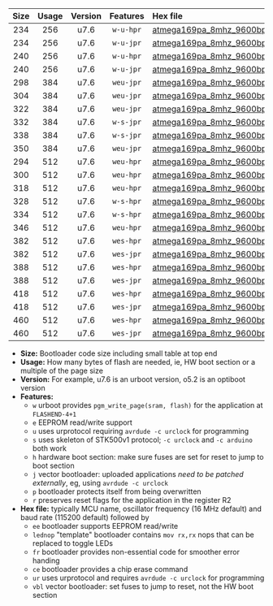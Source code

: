 |Size|Usage|Version|Features|Hex file|
|:-:|:-:|:-:|:-:|:--|
|234|256|u7.6|`w-u-hpr`|[atmega169pa_8mhz_9600bps_ur.hex](https://raw.githubusercontent.com/stefanrueger/urboot/main/bootloaders/atmega169pa/fcpu_8mhz/9600_bps/atmega169pa_8mhz_9600bps_ur.hex)|
|234|256|u7.6|`w-u-jpr`|[atmega169pa_8mhz_9600bps_ur_vbl.hex](https://raw.githubusercontent.com/stefanrueger/urboot/main/bootloaders/atmega169pa/fcpu_8mhz/9600_bps/atmega169pa_8mhz_9600bps_ur_vbl.hex)|
|240|256|u7.6|`w-u-hpr`|[atmega169pa_8mhz_9600bps_lednop_ur.hex](https://raw.githubusercontent.com/stefanrueger/urboot/main/bootloaders/atmega169pa/fcpu_8mhz/9600_bps/atmega169pa_8mhz_9600bps_lednop_ur.hex)|
|240|256|u7.6|`w-u-jpr`|[atmega169pa_8mhz_9600bps_lednop_ur_vbl.hex](https://raw.githubusercontent.com/stefanrueger/urboot/main/bootloaders/atmega169pa/fcpu_8mhz/9600_bps/atmega169pa_8mhz_9600bps_lednop_ur_vbl.hex)|
|298|384|u7.6|`weu-jpr`|[atmega169pa_8mhz_9600bps_ee_ur_vbl.hex](https://raw.githubusercontent.com/stefanrueger/urboot/main/bootloaders/atmega169pa/fcpu_8mhz/9600_bps/atmega169pa_8mhz_9600bps_ee_ur_vbl.hex)|
|304|384|u7.6|`weu-jpr`|[atmega169pa_8mhz_9600bps_ee_lednop_ur_vbl.hex](https://raw.githubusercontent.com/stefanrueger/urboot/main/bootloaders/atmega169pa/fcpu_8mhz/9600_bps/atmega169pa_8mhz_9600bps_ee_lednop_ur_vbl.hex)|
|322|384|u7.6|`weu-jpr`|[atmega169pa_8mhz_9600bps_ee_lednop_fr_ur_vbl.hex](https://raw.githubusercontent.com/stefanrueger/urboot/main/bootloaders/atmega169pa/fcpu_8mhz/9600_bps/atmega169pa_8mhz_9600bps_ee_lednop_fr_ur_vbl.hex)|
|332|384|u7.6|`w-s-jpr`|[atmega169pa_8mhz_9600bps_vbl.hex](https://raw.githubusercontent.com/stefanrueger/urboot/main/bootloaders/atmega169pa/fcpu_8mhz/9600_bps/atmega169pa_8mhz_9600bps_vbl.hex)|
|338|384|u7.6|`w-s-jpr`|[atmega169pa_8mhz_9600bps_lednop_vbl.hex](https://raw.githubusercontent.com/stefanrueger/urboot/main/bootloaders/atmega169pa/fcpu_8mhz/9600_bps/atmega169pa_8mhz_9600bps_lednop_vbl.hex)|
|350|384|u7.6|`weu-jpr`|[atmega169pa_8mhz_9600bps_ee_lednop_fr_ce_ur_vbl.hex](https://raw.githubusercontent.com/stefanrueger/urboot/main/bootloaders/atmega169pa/fcpu_8mhz/9600_bps/atmega169pa_8mhz_9600bps_ee_lednop_fr_ce_ur_vbl.hex)|
|294|512|u7.6|`weu-hpr`|[atmega169pa_8mhz_9600bps_ee_ur.hex](https://raw.githubusercontent.com/stefanrueger/urboot/main/bootloaders/atmega169pa/fcpu_8mhz/9600_bps/atmega169pa_8mhz_9600bps_ee_ur.hex)|
|300|512|u7.6|`weu-hpr`|[atmega169pa_8mhz_9600bps_ee_lednop_ur.hex](https://raw.githubusercontent.com/stefanrueger/urboot/main/bootloaders/atmega169pa/fcpu_8mhz/9600_bps/atmega169pa_8mhz_9600bps_ee_lednop_ur.hex)|
|318|512|u7.6|`weu-hpr`|[atmega169pa_8mhz_9600bps_ee_lednop_fr_ur.hex](https://raw.githubusercontent.com/stefanrueger/urboot/main/bootloaders/atmega169pa/fcpu_8mhz/9600_bps/atmega169pa_8mhz_9600bps_ee_lednop_fr_ur.hex)|
|328|512|u7.6|`w-s-hpr`|[atmega169pa_8mhz_9600bps.hex](https://raw.githubusercontent.com/stefanrueger/urboot/main/bootloaders/atmega169pa/fcpu_8mhz/9600_bps/atmega169pa_8mhz_9600bps.hex)|
|334|512|u7.6|`w-s-hpr`|[atmega169pa_8mhz_9600bps_lednop.hex](https://raw.githubusercontent.com/stefanrueger/urboot/main/bootloaders/atmega169pa/fcpu_8mhz/9600_bps/atmega169pa_8mhz_9600bps_lednop.hex)|
|346|512|u7.6|`weu-hpr`|[atmega169pa_8mhz_9600bps_ee_lednop_fr_ce_ur.hex](https://raw.githubusercontent.com/stefanrueger/urboot/main/bootloaders/atmega169pa/fcpu_8mhz/9600_bps/atmega169pa_8mhz_9600bps_ee_lednop_fr_ce_ur.hex)|
|382|512|u7.6|`wes-hpr`|[atmega169pa_8mhz_9600bps_ee.hex](https://raw.githubusercontent.com/stefanrueger/urboot/main/bootloaders/atmega169pa/fcpu_8mhz/9600_bps/atmega169pa_8mhz_9600bps_ee.hex)|
|382|512|u7.6|`wes-jpr`|[atmega169pa_8mhz_9600bps_ee_vbl.hex](https://raw.githubusercontent.com/stefanrueger/urboot/main/bootloaders/atmega169pa/fcpu_8mhz/9600_bps/atmega169pa_8mhz_9600bps_ee_vbl.hex)|
|388|512|u7.6|`wes-hpr`|[atmega169pa_8mhz_9600bps_ee_lednop.hex](https://raw.githubusercontent.com/stefanrueger/urboot/main/bootloaders/atmega169pa/fcpu_8mhz/9600_bps/atmega169pa_8mhz_9600bps_ee_lednop.hex)|
|388|512|u7.6|`wes-jpr`|[atmega169pa_8mhz_9600bps_ee_lednop_vbl.hex](https://raw.githubusercontent.com/stefanrueger/urboot/main/bootloaders/atmega169pa/fcpu_8mhz/9600_bps/atmega169pa_8mhz_9600bps_ee_lednop_vbl.hex)|
|418|512|u7.6|`wes-hpr`|[atmega169pa_8mhz_9600bps_ee_lednop_fr.hex](https://raw.githubusercontent.com/stefanrueger/urboot/main/bootloaders/atmega169pa/fcpu_8mhz/9600_bps/atmega169pa_8mhz_9600bps_ee_lednop_fr.hex)|
|418|512|u7.6|`wes-jpr`|[atmega169pa_8mhz_9600bps_ee_lednop_fr_vbl.hex](https://raw.githubusercontent.com/stefanrueger/urboot/main/bootloaders/atmega169pa/fcpu_8mhz/9600_bps/atmega169pa_8mhz_9600bps_ee_lednop_fr_vbl.hex)|
|460|512|u7.6|`wes-hpr`|[atmega169pa_8mhz_9600bps_ee_lednop_fr_ce.hex](https://raw.githubusercontent.com/stefanrueger/urboot/main/bootloaders/atmega169pa/fcpu_8mhz/9600_bps/atmega169pa_8mhz_9600bps_ee_lednop_fr_ce.hex)|
|460|512|u7.6|`wes-jpr`|[atmega169pa_8mhz_9600bps_ee_lednop_fr_ce_vbl.hex](https://raw.githubusercontent.com/stefanrueger/urboot/main/bootloaders/atmega169pa/fcpu_8mhz/9600_bps/atmega169pa_8mhz_9600bps_ee_lednop_fr_ce_vbl.hex)|

- **Size:** Bootloader code size including small table at top end
- **Usage:** How many bytes of flash are needed, ie, HW boot section or a multiple of the page size
- **Version:** For example, u7.6 is an urboot version, o5.2 is an optiboot version
- **Features:**
  + `w` urboot provides `pgm_write_page(sram, flash)` for the application at `FLASHEND-4+1`
  + `e` EEPROM read/write support
  + `u` uses urprotocol requiring `avrdude -c urclock` for programming
  + `s` uses skeleton of STK500v1 protocol; `-c urclock` and `-c arduino` both work
  + `h` hardware boot section: make sure fuses are set for reset to jump to boot section
  + `j` vector bootloader: uploaded applications *need to be patched externally*, eg, using `avrdude -c urclock`
  + `p` bootloader protects itself from being overwritten
  + `r` preserves reset flags for the application in the register R2
- **Hex file:** typically MCU name, oscillator frequency (16 MHz default) and baud rate (115200 default) followed by
  + `ee` bootloader supports EEPROM read/write
  + `lednop` "template" bootloader contains `mov rx,rx` nops that can be replaced to toggle LEDs
  + `fr` bootloader provides non-essential code for smoother error handing
  + `ce` bootloader provides a chip erase command
  + `ur` uses urprotocol and requires `avrdude -c urclock` for programming
  + `vbl` vector bootloader: set fuses to jump to reset, not the HW boot section
